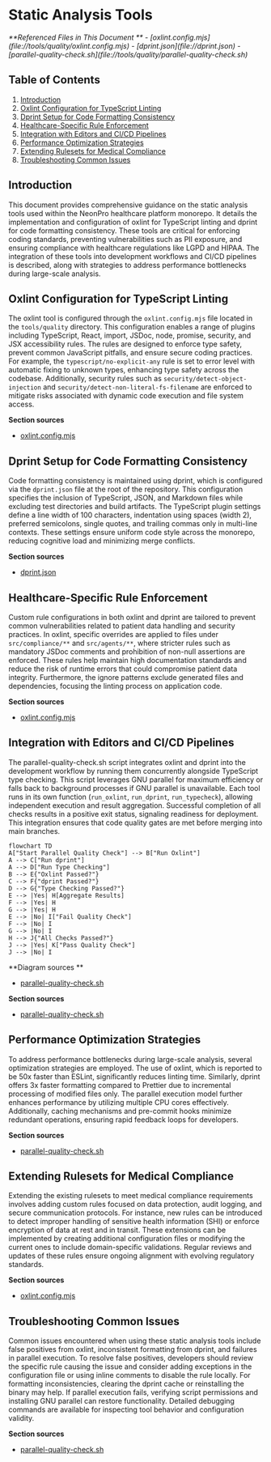# Static Analysis Tools

<cite>
**Referenced Files in This Document **
- [oxlint.config.mjs](file://tools/quality/oxlint.config.mjs)
- [dprint.json](file://dprint.json)
- [parallel-quality-check.sh](file://tools/quality/parallel-quality-check.sh)
</cite>

## Table of Contents

1. [Introduction](#introduction)
2. [Oxlint Configuration for TypeScript Linting](#oxlint-configuration-for-typescript-linting)
3. [Dprint Setup for Code Formatting Consistency](#dprint-setup-for-code-formatting-consistency)
4. [Healthcare-Specific Rule Enforcement](#healthcare-specific-rule-enforcement)
5. [Integration with Editors and CI/CD Pipelines](#integration-with-editors-and-cicd-pipelines)
6. [Performance Optimization Strategies](#performance-optimization-strategies)
7. [Extending Rulesets for Medical Compliance](#extending-rulesets-for-medical-compliance)
8. [Troubleshooting Common Issues](#troubleshooting-common-issues)

## Introduction

This document provides comprehensive guidance on the static analysis tools used within the NeonPro healthcare platform monorepo. It details the implementation and configuration of oxlint for TypeScript linting and dprint for code formatting consistency. These tools are critical for enforcing coding standards, preventing vulnerabilities such as PII exposure, and ensuring compliance with healthcare regulations like LGPD and HIPAA. The integration of these tools into development workflows and CI/CD pipelines is described, along with strategies to address performance bottlenecks during large-scale analysis.

## Oxlint Configuration for TypeScript Linting

The oxlint tool is configured through the `oxlint.config.mjs` file located in the `tools/quality` directory. This configuration enables a range of plugins including TypeScript, React, import, JSDoc, node, promise, security, and JSX accessibility rules. The rules are designed to enforce type safety, prevent common JavaScript pitfalls, and ensure secure coding practices. For example, the `typescript/no-explicit-any` rule is set to error level with automatic fixing to unknown types, enhancing type safety across the codebase. Additionally, security rules such as `security/detect-object-injection` and `security/detect-non-literal-fs-filename` are enforced to mitigate risks associated with dynamic code execution and file system access.

**Section sources**

- [oxlint.config.mjs](file://tools/quality/oxlint.config.mjs#L0-L161)

## Dprint Setup for Code Formatting Consistency

Code formatting consistency is maintained using dprint, which is configured via the `dprint.json` file at the root of the repository. This configuration specifies the inclusion of TypeScript, JSON, and Markdown files while excluding test directories and build artifacts. The TypeScript plugin settings define a line width of 100 characters, indentation using spaces (width 2), preferred semicolons, single quotes, and trailing commas only in multi-line contexts. These settings ensure uniform code style across the monorepo, reducing cognitive load and minimizing merge conflicts.

**Section sources**

- [dprint.json](file://dprint.json#L0-L43)

## Healthcare-Specific Rule Enforcement

Custom rule configurations in both oxlint and dprint are tailored to prevent common vulnerabilities related to patient data handling and security practices. In oxlint, specific overrides are applied to files under `src/compliance/**` and `src/agents/**`, where stricter rules such as mandatory JSDoc comments and prohibition of non-null assertions are enforced. These rules help maintain high documentation standards and reduce the risk of runtime errors that could compromise patient data integrity. Furthermore, the ignore patterns exclude generated files and dependencies, focusing the linting process on application code.

**Section sources**

- [oxlint.config.mjs](file://tools/quality/oxlint.config.mjs#L122-L159)

## Integration with Editors and CI/CD Pipelines

The parallel-quality-check.sh script integrates oxlint and dprint into the development workflow by running them concurrently alongside TypeScript type checking. This script leverages GNU parallel for maximum efficiency or falls back to background processes if GNU parallel is unavailable. Each tool runs in its own function (`run_oxlint`, `run_dprint`, `run_typecheck`), allowing independent execution and result aggregation. Successful completion of all checks results in a positive exit status, signaling readiness for deployment. This integration ensures that code quality gates are met before merging into main branches.

```mermaid
flowchart TD
A["Start Parallel Quality Check"] --> B["Run Oxlint"]
A --> C["Run dprint"]
A --> D["Run Type Checking"]
B --> E{"Oxlint Passed?"}
C --> F{"dprint Passed?"}
D --> G{"Type Checking Passed?"}
E --> |Yes| H[Aggregate Results]
F --> |Yes| H
G --> |Yes| H
E --> |No| I["Fail Quality Check"]
F --> |No| I
G --> |No| I
H --> J{"All Checks Passed?"}
J --> |Yes| K["Pass Quality Check"]
J --> |No| I
```

**Diagram sources **

- [parallel-quality-check.sh](file://tools/quality/parallel-quality-check.sh#L0-L85)

**Section sources**

- [parallel-quality-check.sh](file://tools/quality/parallel-quality-check.sh#L0-L85)

## Performance Optimization Strategies

To address performance bottlenecks during large-scale analysis, several optimization strategies are employed. The use of oxlint, which is reported to be 50x faster than ESLint, significantly reduces linting time. Similarly, dprint offers 3x faster formatting compared to Prettier due to incremental processing of modified files only. The parallel execution model further enhances performance by utilizing multiple CPU cores effectively. Additionally, caching mechanisms and pre-commit hooks minimize redundant operations, ensuring rapid feedback loops for developers.

**Section sources**

- [parallel-quality-check.sh](file://tools/quality/parallel-quality-check.sh#L50-L85)

## Extending Rulesets for Medical Compliance

Extending the existing rulesets to meet medical compliance requirements involves adding custom rules focused on data protection, audit logging, and secure communication protocols. For instance, new rules can be introduced to detect improper handling of sensitive health information (SHI) or enforce encryption of data at rest and in transit. These extensions can be implemented by creating additional configuration files or modifying the current ones to include domain-specific validations. Regular reviews and updates of these rules ensure ongoing alignment with evolving regulatory standards.

**Section sources**

- [oxlint.config.mjs](file://tools/quality/oxlint.config.mjs#L0-L161)

## Troubleshooting Common Issues

Common issues encountered when using these static analysis tools include false positives from oxlint, inconsistent formatting from dprint, and failures in parallel execution. To resolve false positives, developers should review the specific rule causing the issue and consider adding exceptions in the configuration file or using inline comments to disable the rule locally. For formatting inconsistencies, clearing the dprint cache or reinstalling the binary may help. If parallel execution fails, verifying script permissions and installing GNU parallel can restore functionality. Detailed debugging commands are available for inspecting tool behavior and configuration validity.

**Section sources**

- [parallel-quality-check.sh](file://tools/quality/parallel-quality-check.sh#L0-L85)
